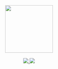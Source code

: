 <div align="center">
  <img height="150em" align="center" src="https://github-readme-stats.vercel.app/api/top-langs/?username=nandotPro&layout=compact&langs_count=5&theme=dark&hide_title=true"/>
</div>
<br>
<div align="center">  
  <a href = "mailto:ilanprochmannf@gmail.com">
    <img src="https://img.shields.io/badge/-Gmail-%23333?style=for-the-badge&logo=gmail&logoColor=white" target="_blank">
  </a>
  <a href="https://www.linkedin.com/in/ilanprochmann/" target="_blank">
    <img src="https://img.shields.io/badge/-LinkedIn-%230077B5?style=for-the-badge&logo=linkedin&logoColor=white" target="_blank">
  </a> 
</div>
